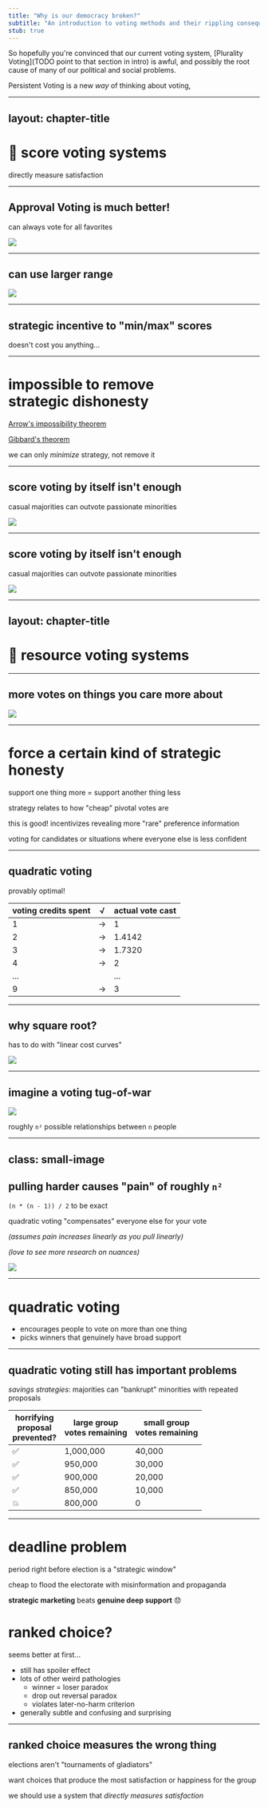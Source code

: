 ```yaml
---
title: "Why is our democracy broken?"
subtitle: "An introduction to voting methods and their rippling consequences."
stub: true
---
```


So hopefully you're convinced that our current voting system, [Plurality Voting](TODO point to that section in intro) is awful, and possibly the root cause of many of our political and social problems.

Persistent Voting is a new *way* of thinking about voting,



---
layout: chapter-title
---

# 📖 score voting systems

directly measure satisfaction

---

## Approval Voting is much better!

can always vote for all favorites

![](https://i2.wp.com/californiaapproves.org/wp-content/uploads/2021/08/approval-ballot.png?fit=750%2C440&ssl=1)

---

## can use larger range

![](https://upload.wikimedia.org/wikipedia/commons/thumb/1/15/Completed_Score_Voting_Ballot_version2.png/400px-Completed_Score_Voting_Ballot_version2.png)

---

## strategic incentive to "min/max" scores

doesn't cost you anything...

---

# impossible to remove<br>strategic dishonesty

[Arrow's impossibility theorem](https://en.wikipedia.org/wiki/Arrow%27s_impossibility_theorem)

[Gibbard's theorem](https://en.wikipedia.org/wiki/Gibbard%27s_theorem)

<v-click>

we can only *minimize* strategy, not remove it

</v-click>

---

## score voting by itself isn't enough

casual majorities can outvote passionate minorities

![](/drawing-3-casual-out-approves-passionate.png)

<!-- importantly, the casual group isn't wrong or bad or irrational, they did the most rational thing from their perspective. if they slightly prefer some choice and it costs them nothing to support it, then they will -->

---

## score voting by itself isn't enough

casual majorities can outvote passionate minorities

![](/drawing-3-casual-out-approves-passionate-points.png)

---
layout: chapter-title
---

# 📖 resource voting systems

---

## more votes on things you care more about

![](/drawing-4-resource-voting.png)

---

# force a certain kind of strategic honesty

support one thing more = support another thing less

strategy relates to how "cheap" pivotal votes are

this is good! incentivizes revealing more "rare" preference information

voting for candidates or situations where everyone else is less confident

---

## quadratic voting

provably optimal!

| **voting credits spent** | **√** | **actual vote cast** |
|----------------------|---|------------------|
| 1                    | → | 1                |
| 2                    | → | 1.4142           |
| 3                    | → | 1.7320           |
| 4                    | → | 2                |
| ...                  |   | ...              |
| 9                    | → | 3                |

---

## why square root?

has to do with "linear cost curves"

![](/linear-cost-curves.png)

---

## imagine a voting tug-of-war

<!-- imagine there's a town where they've already used voting weights to decide the status quo -->

<!-- assume this town has already settled into an equilibrium where everyone is satisfied enough with their allocation that they won't change it -->

<!-- imagine this as a big tug of war where everyone is pulling on everyone else -->

![](/drawing-4-tug-of-war.png)

<v-click>

roughly `n²` possible relationships between `n` people

</v-click>

---
class: small-image
---

<!-- then a new person shows up! by definition whenever they allocate weights, they're pulling vote results away from what everyone else in the town wanted -->
<!-- the harder you pull, the more it is an unwanted disturbance to the other voters -->
<!-- if you count the number of possible relationships between all the people in this town, with `n` people it will be: -->

## pulling harder causes "pain" of roughly `n²`

`(n * (n - 1)) / 2` to be exact

quadratic voting "compensates" everyone else for your vote

<v-clicks>

*(assumes pain increases linearly as you pull linearly)*

*(love to see more research on nuances)*

![](https://thumbs.gfycat.com/ActiveAntiqueLemming-size_restricted.gif)

</v-clicks>

---

# quadratic voting

- encourages people to vote on more than one thing
- picks winners that genuinely have broad support

---

## quadratic voting still has important problems

*savings strategies*: majorities can "bankrupt" minorities with repeated proposals

| **horrifying<br>proposal<br>prevented?** | **large group<br>votes remaining** | **small group<br>votes remaining** |
|--------------------------------|-----------------------------|-----------------------------|
| ✅                              | 1,000,000                   | 40,000                      |
| ✅                              | 950,000                     | 30,000                      |
| ✅                              | 900,000                     | 20,000                      |
| ✅                              | 850,000                     | 10,000                      |
| 💥                              | 800,000                     | 0                           |

---

# deadline problem

period right before election is a "strategic window"

cheap to flood the electorate with misinformation and propaganda

**strategic marketing** beats **genuine deep support** 😞



# ranked choice?

seems better at first...

- still has spoiler effect
- lots of other weird pathologies
  - winner = loser paradox
  - drop out reversal paradox
  - violates later-no-harm criterion
- generally subtle and confusing and surprising

---

## ranked choice measures the wrong thing

elections aren't "tournaments of gladiators"

want choices that produce the most satisfaction or happiness for the group

we should use a system that *directly measures satisfaction*




<!--
# An Introduction to Voting Theory, and Hope that We Can Fix Everything

here's what we generally use today, it's called plurality voting, and it sucks
it only makes sense when choosing between only two candidates, and if there are more really obvious problems like vote splitting start to happen
I genuinely believe plurality voting is the core reason why our society is so broken. it structurally enforces a two party system, which inherently incentivizes polarization and extremism, which creates an environment where political activism and news media will always tend to be irrational

approval voting is a better alternative, it solves all these problems
it chooses candidates who are approved by the most people (duh!), so they tend to be safe consensus candidates
we definitely shouldn't use ranked choice! here's a separate talk/essay about that

however as great as approval is, it still has some problems
imagine a situation where most people casually prefer some option, but a relatively small group deeply dislike that option. in an approval election they're certainly better off than a plurality election, but I think we can all agree that option probably shouldn't be chosen

that's where resource voting systems come in. they allow you to use some finite number of votes to give more support to some options than others. this means you can put more votes on things you care more about. problems like the one above go away in these situations, since if the majority only casually prefers some option, they probably won't put many votes on that option and so the deeply concerned minority will win.

quadratic voting is a specific version of resource voting, and it's actually been mathematically proven to be optimal. the proof is complex, check out this post to understand it better

however even a resource voting system has problems, which mostly come down to the concept of "spending" the votes. that's where persistent democracy, the core idea of this book, comes in
-->
